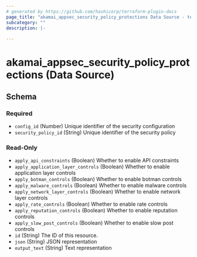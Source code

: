 ```yaml
---
# generated by https://github.com/hashicorp/terraform-plugin-docs
page_title: "akamai_appsec_security_policy_protections Data Source - terraform-provider-akamai"
subcategory: ""
description: |-
  
---
```


# akamai_appsec_security_policy_protections (Data Source)





<!-- schema generated by tfplugindocs -->
## Schema

### Required

- `config_id` (Number) Unique identifier of the security configuration
- `security_policy_id` (String) Unique identifier of the security policy

### Read-Only

- `apply_api_constraints` (Boolean) Whether to enable API constraints
- `apply_application_layer_controls` (Boolean) Whether to enable application layer controls
- `apply_botman_controls` (Boolean) Whether to enable botman controls
- `apply_malware_controls` (Boolean) Whether to enable malware controls
- `apply_network_layer_controls` (Boolean) Whether to enable network layer controls
- `apply_rate_controls` (Boolean) Whether to enable rate controls
- `apply_reputation_controls` (Boolean) Whether to enable reputation controls
- `apply_slow_post_controls` (Boolean) Whether to enable slow post controls
- `id` (String) The ID of this resource.
- `json` (String) JSON representation
- `output_text` (String) Text representation
